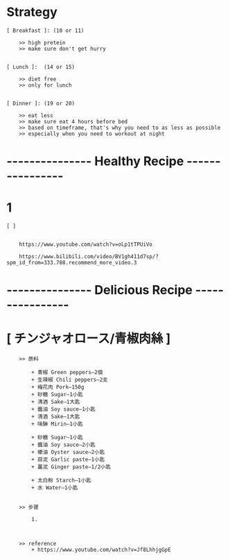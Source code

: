 
# Strategy


    [ Breakfast ]: (10 or 11)

        >> high pretein
        >> make sure don't get hurry


    [ Lunch ]:  (14 or 15)

        >> diet free
        >> only for lunch


    [ Dinner ]: (19 or 20)

        >> eat less
        >> make sure eat 4 hours before bed
        >> based on timeframe, that's why you need to as less as possible 
        >> especially when you need to workout at night



# --------------- Healthy Recipe ----------------

# 1

    [ ]


        https://www.youtube.com/watch?v=oLp1tTPUiVo

        https://www.bilibili.com/video/BV1gh411d7sp/?spm_id_from=333.788.recommend_more_video.3





# --------------- Delicious Recipe ----------------

# [ チンジャオロース/青椒肉絲 ]


        >> 原料

            + 青椒 Green peppers—2個
            + 生辣椒 Chili peppers—2支
            + 梅花肉 Pork—150g
            + 砂糖 Sugar—1小匙
            + 清酒 Sake—1大匙
            + 醬油 Soy sauce—1小匙
            + 清酒 Sake—1大匙
            + 味醂 Mirin—1小匙

            + 砂糖 Sugar—1小匙
            + 醬油 Soy sauce—2小匙
            + 蠔油 Oyster sauce—2小匙
            + 蒜泥 Garlic paste—1小匙
            + 薑泥 Ginger paste—1/2小匙

            + 太白粉 Starch—1小匙
            + 水 Water—1小匙


        >> 步骤

            1. 



        >> reference 
            + https://www.youtube.com/watch?v=Jf8LhhjgGpE
